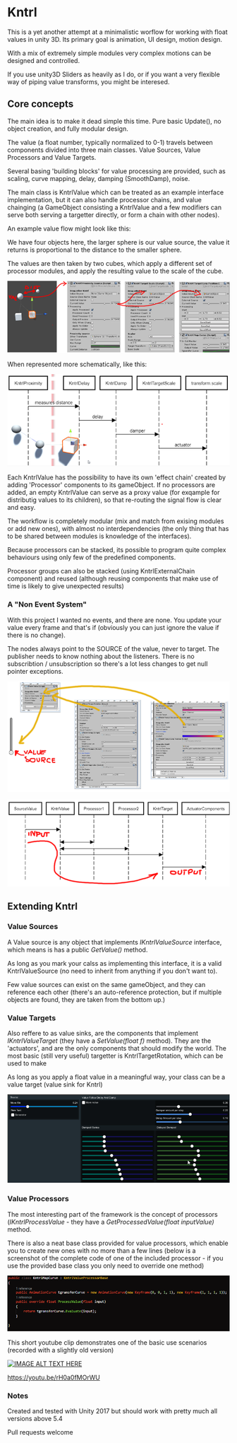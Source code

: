 # Kntrl 

This is a yet another attempt at a minimalistic worflow for working with float values in unity 3D. Its primary goal is animation, UI design, motion design. 

With a mix of extremely simple modules very complex motions can be designed and controlled.

If you use unity3D Sliders as heavily as I do, or if you want a very flexible way of piping value transforms, you might be interesed.


## Core concepts

The main idea is to make it dead simple this time. Pure basic Update(), no object creation, and fully modular design. 

The value (a float number, typically normalized to 0-1) travels between components divided into three main classes. Value Sources, Value Processors and Value Targets. 

Several basing 'building blocks' for value processing are provided, such as scaling, curve mapping, delay, damping (SmoothDamp), noise.

The main class is KntrlValue which can be treated as an example interface implementation, but it can also handle processor chains, and value chainging (a GameObject consisting a KntrlValue and a few modifiers can serve both serving a targetter directly, or form a chain with other nodes).

An example value flow might look like this:

We have four objects here, the larger sphere is our value source, the value it returns is proportional to the distance to the smaller sphere. 

The values are then taken by two cubes, which apply a different set of processor modules, and apply the resulting value to the scale of the cube.

![ ](./Docs/example.png "Value Flow")

When represented more schematically, like this:

![ ](./Docs/valueFlow.png "Value Flow")

Each KntrlValue has the possibility to have its own 'effect chain' created by adding 'Processor' components to its gameObject. If no processors are added, an empty KntrlValue can serve as a proxy value (for exqample for distributig values to its children), so that re-routing the signal flow is clear and easy.

The workflow is completely modular (mix and match from exising modules or add new ones), with almost no interdependencies (the only thing that has to be shared between modules is knowledge of the interfaces).

Because processors can be stacked, its possible to program quite complex behaviours using only few of the predefined components.

Processor groups can also be stacked (using KntrlExternalChain component) and reused (although reusing components that make use of time is likely to give unexpected results)




### A "Non Event System"

With this project I wanted no events, and there are none. You update your value every frame and that's if (obviously you can just ignore the value if there is no change).

The nodes always point to the SOURCE of the value, never to target. The publisher needs to know nothing about the listeners. There is no subscribtion / unsubscription so there's a lot less changes to get null pointer exceptions.



![ ](./Docs/kntrold.png "Components")

![ ](./Docs/diagram.png "Diagram")


## Extending Kntrl

### Value Sources

A Value source is any object that implements *IKntrlValueSource*  interface, 
which means is has a public  *GetValue()* method. 

As long as you mark your calss as implementing this interface, it is a valid KntrlValueSource (no need to inherit from anything if you don't want to).

Few value sources can exist on the same gameObject, and they can reference each other (there's an auto-reference protection, but if multiple objects are found, they are taken from the bottom up.)


###   Value Targets

Also reffere to as value sinks, are the components that implement *IKntrlValueTarget* 
(they have a *SetValue(float f)* method). They are the 'actuators', and are the only components that should modify the world. The most basic (still very useful) targetter is KntrlTargetRotation, which can be used to make 

As long as you apply a float value in a meaningful way, your class can be a value target (value sink for Kntrl)

![ ](./Docs/sliders_demo.png "Demo")

###  Value Processors
The most interesting part of the framework is the concept of processors (*IKntrlProcessValue* - they have a *GetProcessedValue(float inputValue)* method.

There is also a neat base class provided for value processors, which enable you to create new ones with no more than a few lines (below is a screenshot of the complete code of one of the included processor - if you use the provided base class you only need to override one method)

![ ](./Docs/processorExample.png "Processor")

This short youtube clip demonstrates one of the basic use scenarios (recorded with a slightly old version)

[![IMAGE ALT TEXT HERE](https://img.youtube.com/vi/rH0a0fMOrWU/0.jpg)](https://www.youtube.com/watch?v=rH0a0fMOrWU)

https://youtu.be/rH0a0fMOrWU


### Notes

Created and tested with Unity 2017 but should work with pretty much all versions above 5.4

Pull requests welcome